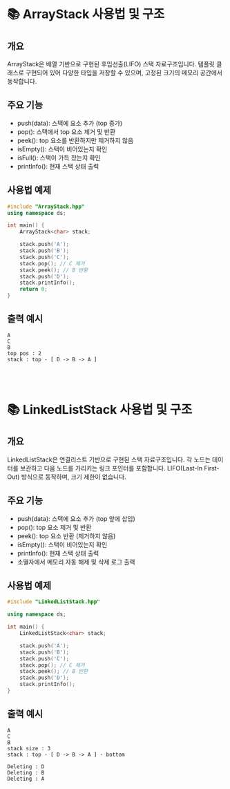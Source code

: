 # 📚 ArrayStack 사용법 및 구조

## 개요
ArrayStack은 배열 기반으로 구현된 후입선출(LIFO) 스택 자료구조입니다.
템플릿 클래스로 구현되어 있어 다양한 타입을 저장할 수 있으며, 
고정된 크기의 메모리 공간에서 동작합니다.

## 주요 기능
- push(data): 스택에 요소 추가 (top 증가)
- pop(): 스택에서 top 요소 제거 및 반환
- peek(): top 요소를 반환하지만 제거하지 않음
- isEmpty(): 스택이 비어있는지 확인
- isFull(): 스택이 가득 찼는지 확인
- printInfo(): 현재 스택 상태 출력

## 사용법 예제
```cpp
#include "ArrayStack.hpp"
using namespace ds;

int main() {
    ArrayStack<char> stack;

    stack.push('A');
    stack.push('B');
    stack.push('C');
    stack.pop(); // C 제거
    stack.peek(); // B 반환
    stack.push('D');
    stack.printInfo();
    return 0;
}
```

## 출력 예시
```
A
C
B
top pos : 2
stack : top - [ D -> B -> A ]
```
<br/> <br/> 

# 📚 LinkedListStack 사용법 및 구조

## 개요
LinkedListStack은 연결리스트 기반으로 구현된 스택 자료구조입니다.
각 노드는 데이터를 보관하고 다음 노드를 가리키는 링크 포인터를 포함합니다.
LIFO(Last-In First-Out) 방식으로 동작하며, 크기 제한이 없습니다.

## 주요 기능
- push(data): 스택에 요소 추가 (top 앞에 삽입)
- pop(): top 요소 제거 및 반환
- peek(): top 요소 반환 (제거하지 않음)
- isEmpty(): 스택이 비어있는지 확인
- printInfo(): 현재 스택 상태 출력
- 소멸자에서 메모리 자동 해제 및 삭제 로그 출력

## 사용법 예제
```cpp
#include "LinkedListStack.hpp"

using namespace ds;

int main() {
    LinkedListStack<char> stack;

    stack.push('A');
    stack.push('B');
    stack.push('C');
    stack.pop(); // C 제거
    stack.peek(); // B 반환
    stack.push('D');
    stack.printInfo();
}
```

## 출력 예시
```
A
C
B
stack size : 3
stack : top - [ D -> B -> A ] - bottom

Deleting : D
Deleting : B
Deleting : A
```

